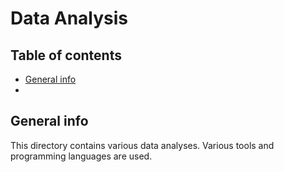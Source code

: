 # Data Analysis

## Table of contents
* [General info](#general-info)
* 
## General info
This directory contains various data analyses. Various tools and programming languages are used.
